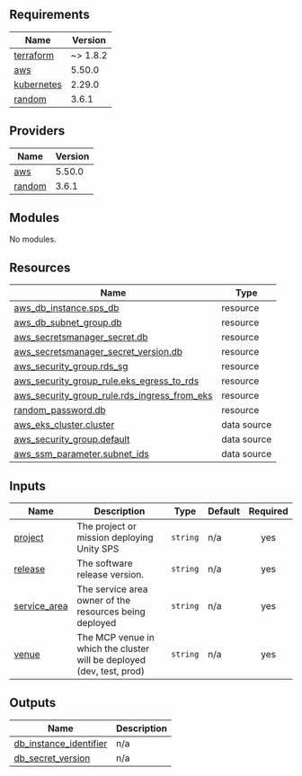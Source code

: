 <!-- BEGINNING OF PRE-COMMIT-TERRAFORM DOCS HOOK -->
## Requirements

| Name | Version |
|------|---------|
| <a name="requirement_terraform"></a> [terraform](#requirement\_terraform) | ~> 1.8.2 |
| <a name="requirement_aws"></a> [aws](#requirement\_aws) | 5.50.0 |
| <a name="requirement_kubernetes"></a> [kubernetes](#requirement\_kubernetes) | 2.29.0 |
| <a name="requirement_random"></a> [random](#requirement\_random) | 3.6.1 |

## Providers

| Name | Version |
|------|---------|
| <a name="provider_aws"></a> [aws](#provider\_aws) | 5.50.0 |
| <a name="provider_random"></a> [random](#provider\_random) | 3.6.1 |

## Modules

No modules.

## Resources

| Name | Type |
|------|------|
| [aws_db_instance.sps_db](https://registry.terraform.io/providers/hashicorp/aws/5.50.0/docs/resources/db_instance) | resource |
| [aws_db_subnet_group.db](https://registry.terraform.io/providers/hashicorp/aws/5.50.0/docs/resources/db_subnet_group) | resource |
| [aws_secretsmanager_secret.db](https://registry.terraform.io/providers/hashicorp/aws/5.50.0/docs/resources/secretsmanager_secret) | resource |
| [aws_secretsmanager_secret_version.db](https://registry.terraform.io/providers/hashicorp/aws/5.50.0/docs/resources/secretsmanager_secret_version) | resource |
| [aws_security_group.rds_sg](https://registry.terraform.io/providers/hashicorp/aws/5.50.0/docs/resources/security_group) | resource |
| [aws_security_group_rule.eks_egress_to_rds](https://registry.terraform.io/providers/hashicorp/aws/5.50.0/docs/resources/security_group_rule) | resource |
| [aws_security_group_rule.rds_ingress_from_eks](https://registry.terraform.io/providers/hashicorp/aws/5.50.0/docs/resources/security_group_rule) | resource |
| [random_password.db](https://registry.terraform.io/providers/hashicorp/random/3.6.1/docs/resources/password) | resource |
| [aws_eks_cluster.cluster](https://registry.terraform.io/providers/hashicorp/aws/5.50.0/docs/data-sources/eks_cluster) | data source |
| [aws_security_group.default](https://registry.terraform.io/providers/hashicorp/aws/5.50.0/docs/data-sources/security_group) | data source |
| [aws_ssm_parameter.subnet_ids](https://registry.terraform.io/providers/hashicorp/aws/5.50.0/docs/data-sources/ssm_parameter) | data source |

## Inputs

| Name | Description | Type | Default | Required |
|------|-------------|------|---------|:--------:|
| <a name="input_project"></a> [project](#input\_project) | The project or mission deploying Unity SPS | `string` | n/a | yes |
| <a name="input_release"></a> [release](#input\_release) | The software release version. | `string` | n/a | yes |
| <a name="input_service_area"></a> [service\_area](#input\_service\_area) | The service area owner of the resources being deployed | `string` | n/a | yes |
| <a name="input_venue"></a> [venue](#input\_venue) | The MCP venue in which the cluster will be deployed (dev, test, prod) | `string` | n/a | yes |

## Outputs

| Name | Description |
|------|-------------|
| <a name="output_db_instance_identifier"></a> [db\_instance\_identifier](#output\_db\_instance\_identifier) | n/a |
| <a name="output_db_secret_version"></a> [db\_secret\_version](#output\_db\_secret\_version) | n/a |
<!-- END OF PRE-COMMIT-TERRAFORM DOCS HOOK -->
